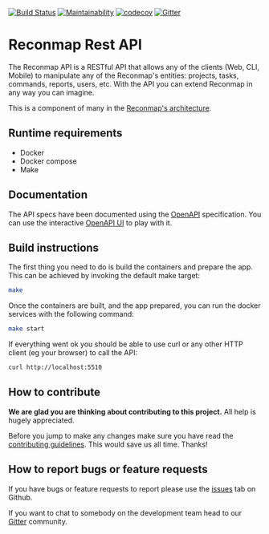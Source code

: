 [![Build Status](https://travis-ci.com/reconmap/rest-api.svg?branch=master)](https://travis-ci.com/Reconmap/rest-api)
[![Maintainability](https://api.codeclimate.com/v1/badges/7bebfcc41dce2610de78/maintainability)](https://codeclimate.com/github/reconmap/rest-api/maintainability)
[![codecov](https://codecov.io/gh/reconmap/rest-api/branch/master/graph/badge.svg?token=VTC6RAM41Q)](https://codecov.io/gh/reconmap/rest-api)
[![Gitter](https://badges.gitter.im/reconmap/community.svg)](https://gitter.im/reconmap/community?utm_source=badge&utm_medium=badge&utm_campaign=pr-badge)

# Reconmap Rest API

The Reconmap API is a RESTful API that allows any of the clients (Web, CLI, Mobile) to manipulate any of the Reconmap's
entities: projects, tasks, commands, reports, users, etc. With the API you can extend Reconmap in any way you can
imagine.

This is a component of many in the [Reconmap's architecture](https://reconmap.org/development/architecture.html).

## Runtime requirements

- Docker
- Docker compose
- Make

## Documentation

The API specs have been documented using the [OpenAPI](docs/openapi.yaml) specification. You can use the
interactive [OpenAPI UI](https://api.reconmap.org/docs/) to play with it.

## Build instructions

The first thing you need to do is build the containers and prepare the app. This can be achieved by invoking the default
make target:

```sh
make
```

Once the containers are built, and the app prepared, you can run the docker services with the following command:

```sh
make start
```

If everything went ok you should be able to use curl or any other HTTP client (eg your browser) to call the API:

```sh
curl http://localhost:5510
```

## How to contribute

**We are glad you are thinking about contributing to this project.** All help is hugely appreciated.

Before you jump to make any changes make sure you have read the [contributing guidelines](CONTRIBUTING.md). This would
save us all time. Thanks!

## How to report bugs or feature requests

If you have bugs or feature requests to report please use the [issues](https://github.com/reconmap/application/issues)
tab on Github.

If you want to chat to somebody on the development team head to our [Gitter](https://gitter.im/reconmap/community)
community.
